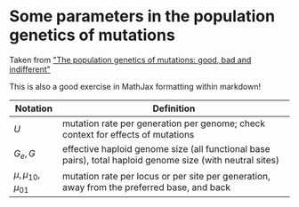 # Some parameters in the population genetics of mutations
Taken from ["The population genetics of mutations: good, bad and indifferent"](https://www.ncbi.nlm.nih.gov/pmc/articles/PMC2871823/) 

This is also a good exercise in MathJax formatting within markdown! 

| Notation                | Definition                                                                                                       |
| ----------------------- | ---------------------------------------------------------------------------------------------------------------- |
| $U$                     | mutation rate per generation per genome; check context for effects of mutations                                  |
| $G_e , G$               | effective haploid genome size (all functional base pairs), total haploid genome size (with neutral sites) |
| $\mu , \mu_10 , \mu_01$ | mutation rate per locus or per site per generation, away from the preferred base, and back                       | 

